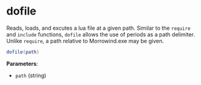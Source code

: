 <!---
	This file is autogenerated. Do not edit this file manually. Your changes will be ignored.
	More information: https://github.com/MWSE/MWSE/tree/master/docs
-->

# dofile

Reads, loads, and excutes a lua file at a given path. Similar to the `require` and `include` functions, `dofile` allows the use of periods as a path delimiter. Unlike `require`, a path relative to Morrowind.exe may be given.

```lua
dofile(path)
```

**Parameters**:

* `path` (string)

